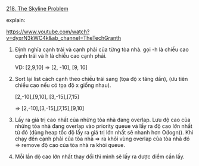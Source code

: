 [218. The Skyline Problem](https://leetcode.com/problems/the-skyline-problem/)

explain:

https://www.youtube.com/watch?v=dyxrN3kWC4k&ab_channel=TheTechGranth


1. Định nghĩa cạnh trái và cạnh phải của từng tòa nhà. gọi -h là chiều cao cạnh trái và h là chiều cao cạnh phải.

    VD: [2,9,10] => [2, -10], [9, 10]

2. Sort lại list cách cạnh theo chiều trái sang (tọa độ x tăng dần),
(ưu tiên chiều cao nếu có tọa độ x giống nhau).

    [2,-10],[9,10], [3,-15],[7,15]
    
    => [2,-10],[3,-15],[7,15],[9,10]

3. Lấy ra giá trị cao nhất của những tòa nhà đang overlap. Lưu độ cao của những tòa nhà đang overlap vào priority queue và lấy ra độ cao lớn nhất từ đó (dùng heap tốc độ lấy ra giá trị lớn nhất sẽ nhanh hơn O(logn)).
Khi chạy đến cạnh phải của tòa nhà => ra khỏi vùng overlap của tòa nhà đó => remove độ cao của tòa nhà ra khỏi queue.

3. Mỗi lần độ cao lớn nhất thay đổi thì mình sẽ lấy ra được điểm cần lấy.